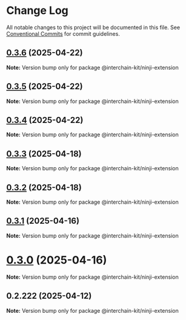 # Change Log

All notable changes to this project will be documented in this file.
See [Conventional Commits](https://conventionalcommits.org) for commit guidelines.

## [0.3.6](https://github.com/interchain-kit/ninji-extension/compare/@interchain-kit/ninji-extension@0.3.5...@interchain-kit/ninji-extension@0.3.6) (2025-04-22)

**Note:** Version bump only for package @interchain-kit/ninji-extension

## [0.3.5](https://github.com/interchain-kit/ninji-extension/compare/@interchain-kit/ninji-extension@0.3.4...@interchain-kit/ninji-extension@0.3.5) (2025-04-22)

**Note:** Version bump only for package @interchain-kit/ninji-extension

## [0.3.4](https://github.com/interchain-kit/ninji-extension/compare/@interchain-kit/ninji-extension@0.3.3...@interchain-kit/ninji-extension@0.3.4) (2025-04-22)

**Note:** Version bump only for package @interchain-kit/ninji-extension

## [0.3.3](https://github.com/interchain-kit/ninji-extension/compare/@interchain-kit/ninji-extension@0.3.2...@interchain-kit/ninji-extension@0.3.3) (2025-04-18)

**Note:** Version bump only for package @interchain-kit/ninji-extension

## [0.3.2](https://github.com/interchain-kit/ninji-extension/compare/@interchain-kit/ninji-extension@0.3.1...@interchain-kit/ninji-extension@0.3.2) (2025-04-18)

**Note:** Version bump only for package @interchain-kit/ninji-extension

## [0.3.1](https://github.com/interchain-kit/ninji-extension/compare/@interchain-kit/ninji-extension@0.3.0...@interchain-kit/ninji-extension@0.3.1) (2025-04-16)

**Note:** Version bump only for package @interchain-kit/ninji-extension

# [0.3.0](https://github.com/interchain-kit/ninji-extension/compare/@interchain-kit/ninji-extension@0.2.222...@interchain-kit/ninji-extension@0.3.0) (2025-04-16)

**Note:** Version bump only for package @interchain-kit/ninji-extension

## 0.2.222 (2025-04-12)

**Note:** Version bump only for package @interchain-kit/ninji-extension
